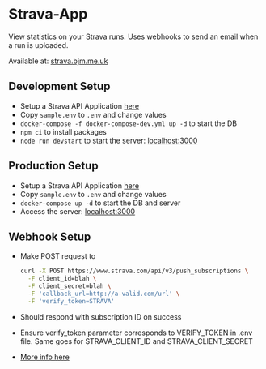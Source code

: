 # Strava-App

View statistics on your Strava runs. Uses webhooks to send an email when a run is uploaded.

Available at: [strava.bjm.me.uk](https://strava.bjm.me.uk)

## Development Setup

- Setup a Strava API Application [here](https://www.strava.com/settings/api)
- Copy `sample.env` to `.env` and change values
- `docker-compose -f docker-compose-dev.yml up -d` to start the DB
- `npm ci` to install packages
- `node run devstart` to start the server: [localhost:3000](http://localhost:3000)

## Production Setup

- Setup a Strava API Application [here](https://www.strava.com/settings/api)
- Copy `sample.env` to `.env` and change values
- `docker-compose up -d` to start the DB and server
- Access the server: [localhost:3000](http://localhost:3000)

## Webhook Setup

- Make POST request to

    ```bash
    curl -X POST https://www.strava.com/api/v3/push_subscriptions \
      -F client_id=blah \
      -F client_secret=blah \
      -F 'callback_url=http://a-valid.com/url' \
      -F 'verify_token=STRAVA'
    ```

- Should respond with subscription ID on success
- Ensure verify_token parameter corresponds to VERIFY_TOKEN in .env file. Same goes for STRAVA_CLIENT_ID and STRAVA_CLIENT_SECRET
- [More info here](https://developers.strava.com/docs/webhooks/)
